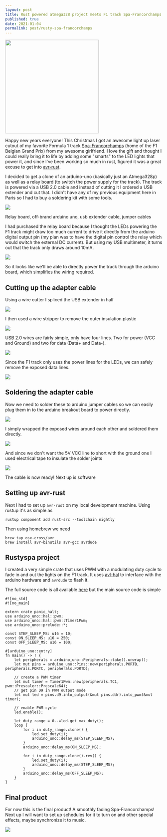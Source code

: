 ```yaml
---
layout: post
title: Rust powered atmega328 project meets F1 track Spa-Francorchamps
published: true
date: 2021-01-04
permalink: post/rusty-spa-francorchamps
---
```


<img src="https://plankenau.com/i/spa.jpg" height="300">

Happy new years everyone! This Christmas I got an awesome light up laser cutout
of my favorite Formula 1 track [Spa-Francorchamps][1] (home of the F1 Belgian
Grand Prix) from my awesome girlfriend. I love the gift and thought I could
really bring it to life by adding some "smarts" to the LED lights that power
it, and since I've been working so much in rust, figured it was a great excuse
to get into [avr-rust][2].

I decided to get a clone of an arduino-uno (basically just an Atmega328p) as
well as a relay board (to switch the power supply for the track). The track is
powered via a USB 2.0 cable and instead of cutting it I ordered a USB extender
and cut that. I didn't have any of my previous equipment here in Paris so I had
to buy a soldering kit with some tools.

<img src="https://plankenau.com/i/things.jpeg">

Relay board, off-brand arduino uno, usb extender cable, jumper cables

I had purchased the relay board because I thought the LEDs powering the F1
track might draw too much current to drive it directly from the arduino digital
output pin (my plan was to have the digital pin control the relay which would
switch the external DC current). But using my USB multimeter, it turns out that
the track only draws around 10mA.

<img src="https://plankenau.com/i/track_amps.jpg">

So it looks like we'll be able to directly power the track through the arduino
board, which simplifies the wiring required.


## Cutting up the adapter cable


Using a wire cutter I spliced the USB extender in half

<img src="https://plankenau.com/i/cable_cut.jpg">

I then used a wire stripper to remove the outer insulation plastic

<img src="https://plankenau.com/i/cable_stripped.jpg">

USB 2.0 wires are fairly simple, only have four lines. Two for power (VCC and
Ground) and two for data (Data+ and Data-).

<img src="https://plankenau.com/i/usb_pinout.png">

Since the F1 track only uses the power lines for the LEDs, we can safely remove
the exposed data lines.

<img src="https://plankenau.com/i/cable_power.jpg">


## Soldering the adapter cable

Now we need to solder these to arduino jumper cables so we can easily plug them
in to the arduino breakout board to power directly.

<img src="https://plankenau.com/i/pre_solder.jpg">

I simply wrapped the exposed wires around each other and soldered them
directly.

<img src="https://plankenau.com/i/post_solder.jpg">

And since we don't want the 5V VCC line to short with the ground one I used
electrical tape to insulate the solder joints

<img src="https://plankenau.com/i/insulated.jpg">

The cable is now ready! Next up is software

## Setting up avr-rust

Next I had to set up `avr-rust` on my local development machine. Using rustup
it's as simple as

```
rustup component add rust-src --toolchain nightly
```

Then using homebrew we need

```
brew tap osx-cross/avr
brew install avr-binutils avr-gcc avrdude
```

## Rustyspa project

I created a very simple crate that uses PWM with a modulating duty cycle to
fade in and out the lights on the F1 track. It uses [avl-hal][3] to interface
with the arduino hardware and `avrdude` to flash it.

The full source code is all available [here][4] but the main source code is simple

```
#![no_std]
#![no_main]

extern crate panic_halt;
use arduino_uno::hal::pwm;
use arduino_uno::hal::pwm::Timer1Pwm;
use arduino_uno::prelude::*;

const STEP_SLEEP_MS: u16 = 10;
const ON_SLEEP_MS: u16 = 250;
const OFF_SLEEP_MS: u16 = 100;

#[arduino_uno::entry]
fn main() -> ! {
    let peripherals = arduino_uno::Peripherals::take().unwrap();
    let mut pins = arduino_uno::Pins::new(peripherals.PORTB, peripherals.PORTC, peripherals.PORTD);

    // create a PWM timer
    let mut timer = Timer1Pwm::new(peripherals.TC1, pwm::Prescaler::Prescale64);
    // get pin D9 in PWM output mode
    let mut led = pins.d9.into_output(&mut pins.ddr).into_pwm(&mut timer);

    // enable PWM cycle
    led.enable();

    let duty_range = 0..=led.get_max_duty();
    loop {
        for i in duty_range.clone() {
            led.set_duty(i);
            arduino_uno::delay_ms(STEP_SLEEP_MS);
        }
        arduino_uno::delay_ms(ON_SLEEP_MS);

        for i in duty_range.clone().rev() {
            led.set_duty(i);
            arduino_uno::delay_ms(STEP_SLEEP_MS);
        }
        arduino_uno::delay_ms(OFF_SLEEP_MS);
    }
}
```

## Final product

For now this is the final product! A smoothly fading Spa-Francorchamps! Next up
I will want to set up schedules for it to turn on and other special effects,
maybe synchronize it to music.

<img src="https://plankenau.com/i/final.gif">

[1]: https://en.wikipedia.org/wiki/Circuit_de_Spa-Francorchamps
[2]: https://github.com/avr-rust/
[3]: https://github.com/Rahix/avr-hal
[4]: https://github.com/pato/rustyspa

